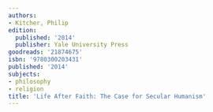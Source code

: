 ```yaml
---
authors:
- Kitcher, Philip
edition:
  published: '2014'
  publisher: Yale University Press
goodreads: '21874675'
isbn: '9780300203431'
published: '2014'
subjects:
- philosophy
- religion
title: 'Life After Faith: The Case for Secular Humanism'
---
```


